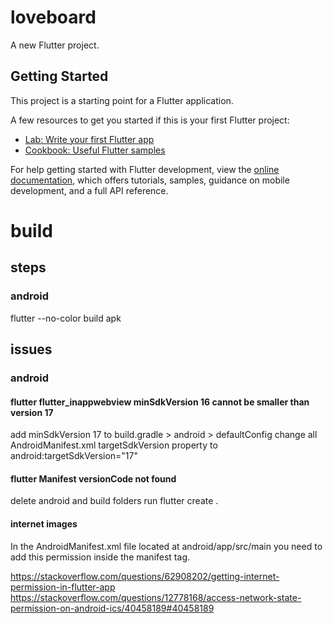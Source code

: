 # loveboard

A new Flutter project.

## Getting Started

This project is a starting point for a Flutter application.

A few resources to get you started if this is your first Flutter project:

- [Lab: Write your first Flutter app](https://docs.flutter.dev/get-started/codelab)
- [Cookbook: Useful Flutter samples](https://docs.flutter.dev/cookbook)

For help getting started with Flutter development, view the
[online documentation](https://docs.flutter.dev/), which offers tutorials,
samples, guidance on mobile development, and a full API reference.









# build

## steps
### android
flutter --no-color build apk
## issues

### android

#### flutter flutter_inappwebview minSdkVersion 16 cannot be smaller than version 17
add minSdkVersion 17 to build.gradle > android > defaultConfig
change all AndroidManifest.xml targetSdkVersion property to android:targetSdkVersion="17"
#### flutter Manifest versionCode not found
delete android and build folders
run flutter create .

#### internet images
In the AndroidManifest.xml file located at android/app/src/main you need to add this permission inside the manifest tag.

https://stackoverflow.com/questions/62908202/getting-internet-permission-in-flutter-app
<uses-permission android:name="android.permission.INTERNET" />
https://stackoverflow.com/questions/12778168/access-network-state-permission-on-android-ics/40458189#40458189
<uses-permission android:name="android.permission.ACCESS_NETWORK_STATE"/>
